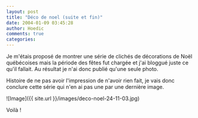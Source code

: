 ```yaml
---
layout: post
title: "Déco de noel (suite et fin)"
date: 2004-01-09 03:45:28
author: Hoedic
comments: true
categories: 
---
```



Je m'étais proposé de montrer une série de clichés de décorations de Noël québécoises mais la période des fêtes fut chargée et j'ai bloggué juste ce qu'il fallait. Au résultat je n'ai donc publié qu'une seule photo.

Histoire de ne pas avoir l'impression de n'avoir rien fait, je vais donc conclure cette série qui n'en ai pas une par une dernière image.

![Image]({{ site.url }}/images/deco-noel-24-11-03.jpg)
<div class="photoattrib">Voilà !</div>

